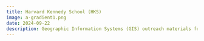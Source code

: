 ```yaml
---
title: Harvard Kennedy School (HKS)
image: a-gradient1.png
date: 2024-09-22
description: Geographic Information Systems (GIS) outreach materials for Harvard Kennedy School (HKS).
---
```

